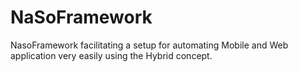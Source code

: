 # NaSoFramework
NasoFramework facilitating a setup for automating Mobile and Web application very easily using the Hybrid concept.
